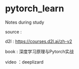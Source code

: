 # pytorch_learn

Notes during study

source	:

d2l		: https://courses.d2l.ai/zh-v2

book	: 深度学习原理与Pytorch实战

video	：deeplizard


